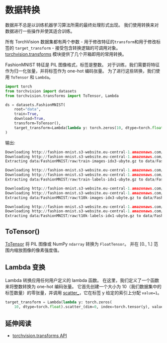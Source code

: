 # 数据转换
数据并不总是以训练机器学习算法所需的最终处理形式出现。 我们使用转换来对数据进行一些操作并使其适合训练。

所有 TorchVision 数据集都有两个参数 - 用于修改特征的`transform`和用于修改标签的 `target_transform` - 接受包含转换逻辑的可调用对象。 [torchvision.transforms](https://pytorch.org/vision/stable/transforms.html) 模块提供了几个开箱即用的常用转换。

FashionMNIST 特征是 PIL 图像格式，标签是整数。 对于训练，我们需要将特征作为归一化张量，并将标签作为 one-hot 编码张量。 为了进行这些转换，我们使用 `ToTensor` 和 `Lambda`。

```python
import torch
from torchvision import datasets
from torchvision.transforms import ToTensor, Lambda

ds = datasets.FashionMNIST(
    root="data",
    train=True,
    download=True,
    transform=ToTensor(),
    target_transform=Lambda(lambda y: torch.zeros(10, dtype=torch.float).scatter_(0, torch.tensor(y), value=1))
)
```

输出:
```python
Downloading http://fashion-mnist.s3-website.eu-central-1.amazonaws.com/train-images-idx3-ubyte.gz
Downloading http://fashion-mnist.s3-website.eu-central-1.amazonaws.com/train-images-idx3-ubyte.gz to data/FashionMNIST/raw/train-images-idx3-ubyte.gz
Extracting data/FashionMNIST/raw/train-images-idx3-ubyte.gz to data/FashionMNIST/raw

Downloading http://fashion-mnist.s3-website.eu-central-1.amazonaws.com/train-labels-idx1-ubyte.gz
Downloading http://fashion-mnist.s3-website.eu-central-1.amazonaws.com/train-labels-idx1-ubyte.gz to data/FashionMNIST/raw/train-labels-idx1-ubyte.gz
Extracting data/FashionMNIST/raw/train-labels-idx1-ubyte.gz to data/FashionMNIST/raw

Downloading http://fashion-mnist.s3-website.eu-central-1.amazonaws.com/t10k-images-idx3-ubyte.gz
Downloading http://fashion-mnist.s3-website.eu-central-1.amazonaws.com/t10k-images-idx3-ubyte.gz to data/FashionMNIST/raw/t10k-images-idx3-ubyte.gz
Extracting data/FashionMNIST/raw/t10k-images-idx3-ubyte.gz to data/FashionMNIST/raw

Downloading http://fashion-mnist.s3-website.eu-central-1.amazonaws.com/t10k-labels-idx1-ubyte.gz
Downloading http://fashion-mnist.s3-website.eu-central-1.amazonaws.com/t10k-labels-idx1-ubyte.gz to data/FashionMNIST/raw/t10k-labels-idx1-ubyte.gz
Extracting data/FashionMNIST/raw/t10k-labels-idx1-ubyte.gz to data/FashionMNIST/raw
```

## ToTensor()
[ToTensor](https://pytorch.org/vision/stable/transforms.html#torchvision.transforms.ToTensor) 将 PIL 图像或 NumPy `ndarray` 转换为 `FloatTensor`。 并在 [0., 1.] 范围内缩放图像的像素强度值。

## Lambda 变换

Lambda 转换应用任何用户定义的 lambda 函数。 在这里，我们定义了一个函数来将整数转换为 one-hot 编码张量。 它首先创建一个大小为 10（我们数据集中的标签数量）的零张量，并调用 [scatter_](https://pytorch.org/docs/stable/generated/torch.Tensor.scatter_.html)，它在标签 y 给定的索引上分配 `value=1`。

```python
target_transform = Lambda(lambda y: torch.zeros(
    10, dtype=torch.float).scatter_(dim=0, index=torch.tensor(y), value=1))
```

## 延伸阅读
- [torchvision.transforms API](https://pytorch.org/vision/stable/transforms.html)